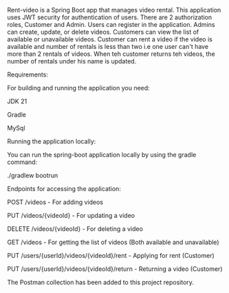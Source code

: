 Rent-video is a Spring Boot app that manages video rental. This application uses JWT security for authentication of users. There are 2 authorization roles,
Customer and Admin. Users can register in the application. Admins can create, update, or delete videos. Customers can view the list of available or unavailable videos.
Customer can rent a video if the video is available and number of rentals is less than two i.e one user can't have more than 2 rentals of videos. When teh customer returns
teh videos, the number of rentals under his name is updated.

Requirements:

For building and running the application you need:

JDK 21

Gradle

MySql

Running the application locally:

You can run the spring-boot application locally by using the gradle command:

./gradlew bootrun

Endpoints for accessing the application:

POST /videos - For adding videos

PUT /videos/{videoId} - For updating a video

DELETE /videos/{videoId} - For deleting a video

GET /videos - For getting the list of videos (Both available and unavailable)

PUT /users/{userId}/videos/{videoId}/rent - Applying for rent (Customer)

PUT /users/{userId}/videos/{videoId}/return - Returning a video (Customer)

The Postman collection has been added to this project repository.

